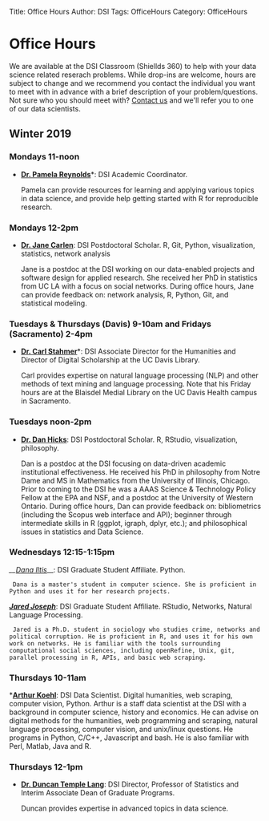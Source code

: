 Title: Office Hours
Author: DSI
Tags: OfficeHours
Category: OfficeHours

# Office Hours

We are available at the DSI Classroom (Shiellds 360) to help with your data science related reserach problems. While drop-ins are welcome, hours are subject to change and we recommend you contact the individual you want to meet with in advance with a brief description of your problem/questions. Not sure who you should meet with? [Contact us](mailto:datascience@ucdavis.edu) and we'll refer you to one of our data scientists.

## Winter 2019

### Mondays 11-noon

* __[Dr. Pamela Reynolds](mailto:plreynolds@ucdavis.edu)__*: DSI Academic Coordinator. 

     Pamela can provide resources for learning and applying various topics in data science, and provide help getting started with R for reproducible research.

### Mondays 12-2pm

* __[Dr. Jane Carlen](mailto:jacarlen@ucdavis.edu)__: DSI Postdoctoral Scholar. R, Git, Python, visualization, statistics, network analysis
    
	 Jane is a postdoc at the DSI working on our data-enabled projects and software design for applied research. She received her PhD in statistics from UC LA with a focus on social networks. During office hours, Jane can provide feedback on: network analysis, R, Python, Git, and statistical modeling.

### Tuesdays & Thursdays (Davis) 9-10am and Fridays (Sacramento) 2-4pm 

* __[Dr. Carl Stahmer](mailto:cstahmer@ucdavis.edu)__*: DSI Associate Director for the Humanities and Director of Digital Scholarship at the UC Davis Library. 

     Carl provides expertise on natural language processing (NLP) and other methods of text mining and language processing. Note that his Friday hours are at the Blaisdel Medial Library on the UC Davis Health campus in Sacramento.

### Tuesdays noon-2pm

* __[Dr. Dan Hicks](mailto:djhicks@ucdavis.edu)__: DSI Postdoctoral Scholar. R, RStudio, visualization, philosophy.

	 Dan is a postdoc at the DSI focusing on data-driven academic institutional effectiveness. He received his PhD in philosophy from Notre Dame and MS in Mathematics from the University of Illinois, Chicago. Prior to coming to the DSI he was a AAAS Science & Technology Policy Fellow at the EPA and NSF, and a postdoc at the University of Western Ontario. During office hours, Dan can provide feedback on: bibliometrics (including the Scopus web interface and API); beginner through intermediate skills in R (ggplot, igraph, dplyr, etc.); and philosophical issues in statistics and Data Science.  

### Wednesdays 12:15-1:15pm

*__[Dana Iltis](mailto:driltis@ucdavis.edu)*__: DSI Graduate Student Affiliate. Python.

	 Dana is a master's student in computer science. She is proficient in Python and uses it for her research projects. 

*__[Jared Joseph](mailto:jared.n.joseph@gmail.com)__*: DSI Graduate Student Affiliate. RStudio, Networks, Natural Language Processing.

     Jared is a Ph.D. student in sociology who studies crime, networks and political corruption. He is proficient in R, and uses it for his own work on networks. He is familiar with the tools surrounding computational social sciences, including openRefine, Unix, git, parallel processing in R, APIs, and basic web scraping.

### Thursdays 10-11am 

*__[Arthur Koehl](mailto:avkoehl@ucdavis.edu)__: DSI Data Scientist. Digital humanities, web scraping, computer vision, Python.
	 Arthur is a staff data scientist at the DSI with a background in computer science, history and economics. He can advise on digital methods for the humanities, web programming and scraping, natural language processing, computer vision, and unix/linux questions. He programs in Python, C/C++, Javascript and bash. He is also familiar with Perl, Matlab, Java and R.

### Thursdays 12-1pm 

* __[Dr. Duncan Temple Lang](mailto:dtemplelang@ucdavis.edu)__: DSI Director, Professor of Statistics and Interim Associate Dean of Graduate Programs. 

     Duncan provides expertise in advanced topics in data science.